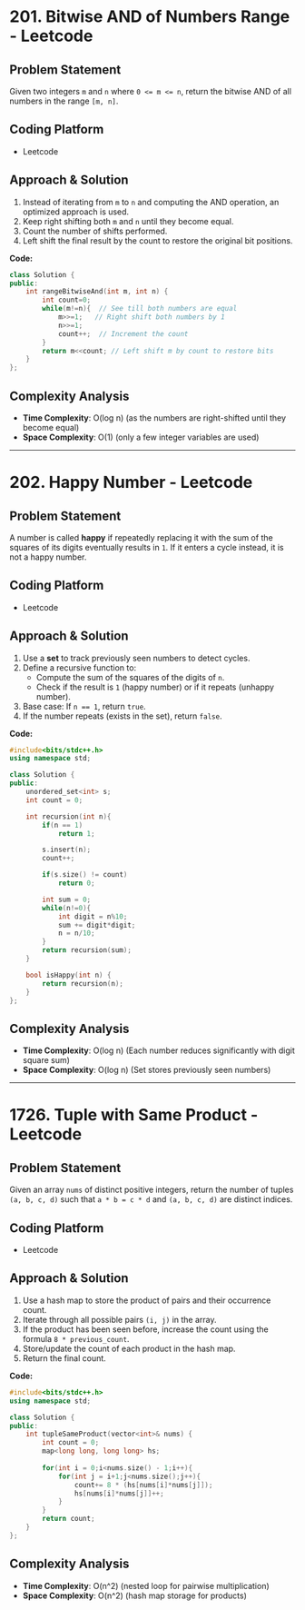 # 201. Bitwise AND of Numbers Range - Leetcode

## Problem Statement
Given two integers `m` and `n` where `0 <= m <= n`, return the bitwise AND of all numbers in the range `[m, n]`.

## Coding Platform
- Leetcode

## Approach & Solution
1. Instead of iterating from `m` to `n` and computing the AND operation, an optimized approach is used.
2. Keep right shifting both `m` and `n` until they become equal.
3. Count the number of shifts performed.
4. Left shift the final result by the count to restore the original bit positions.

**Code:**
```cpp
class Solution {
public:
    int rangeBitwiseAnd(int m, int n) {
        int count=0;
        while(m!=n){  // See till both numbers are equal
            m>>=1;   // Right shift both numbers by 1
            n>>=1;
            count++;  // Increment the count
        }
        return m<<count; // Left shift m by count to restore bits
    }
};
```

## Complexity Analysis
- **Time Complexity**: O(log n) (as the numbers are right-shifted until they become equal)
- **Space Complexity**: O(1) (only a few integer variables are used)

---
###

# 202. Happy Number - Leetcode

## Problem Statement
A number is called **happy** if repeatedly replacing it with the sum of the squares of its digits eventually results in `1`. If it enters a cycle instead, it is not a happy number.

## Coding Platform
- Leetcode

## Approach & Solution
1. Use a **set** to track previously seen numbers to detect cycles.
2. Define a recursive function to:
   - Compute the sum of the squares of the digits of `n`.
   - Check if the result is `1` (happy number) or if it repeats (unhappy number).
3. Base case: If `n == 1`, return `true`.
4. If the number repeats (exists in the set), return `false`.

**Code:**
```cpp
#include<bits/stdc++.h>
using namespace std;

class Solution {
public:
    unordered_set<int> s;
    int count = 0;

    int recursion(int n){
        if(n == 1)
            return 1;

        s.insert(n);
        count++;

        if(s.size() != count)
            return 0;

        int sum = 0;
        while(n!=0){
            int digit = n%10;
            sum += digit*digit;
            n = n/10;
        }
        return recursion(sum);
    }

    bool isHappy(int n) {
        return recursion(n);
    }
};
```

## Complexity Analysis
- **Time Complexity**: O(log n) (Each number reduces significantly with digit square sum)
- **Space Complexity**: O(log n) (Set stores previously seen numbers)

---
###

# 1726. Tuple with Same Product - Leetcode

## Problem Statement
Given an array `nums` of distinct positive integers, return the number of tuples `(a, b, c, d)` such that `a * b = c * d` and `(a, b, c, d)` are distinct indices.

## Coding Platform
- Leetcode

## Approach & Solution
1. Use a hash map to store the product of pairs and their occurrence count.
2. Iterate through all possible pairs `(i, j)` in the array.
3. If the product has been seen before, increase the count using the formula `8 * previous_count`.
4. Store/update the count of each product in the hash map.
5. Return the final count.

**Code:**
```cpp
#include<bits/stdc++.h>
using namespace std;

class Solution {
public:
    int tupleSameProduct(vector<int>& nums) {
        int count = 0;
        map<long long, long long> hs;
        
        for(int i = 0;i<nums.size() - 1;i++){
            for(int j = i+1;j<nums.size();j++){
                count+= 8 * (hs[nums[i]*nums[j]]);
                hs[nums[i]*nums[j]]++;
            }
        }
        return count;
    }
};
```

## Complexity Analysis
- **Time Complexity**: O(n^2) (nested loop for pairwise multiplication)
- **Space Complexity**: O(n^2) (hash map storage for products)

